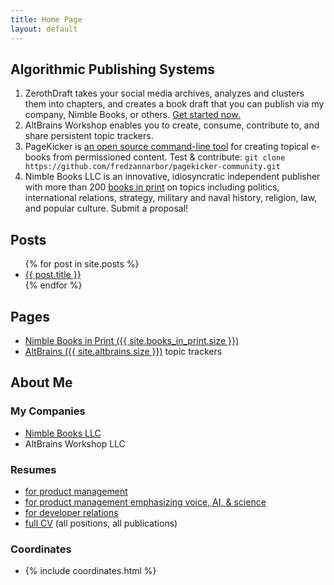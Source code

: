 ```yaml
---
title: Home Page
layout: default
---
```


## Algorithmic Publishing Systems

1.  ZerothDraft takes your social media archives, analyzes and clusters them  into chapters, and creates a book draft that you can publish via my company, Nimble Books, or others.  [Get started now.](zerothdraft/getting_archives.html)
2.  AltBrains Workshop enables you to create, consume, contribute to, and share persistent topic trackers.
3.  PageKicker is [an open source command-line tool](https://github.com/fredzannarbor/pagekicker-community) for creating topical e-books from permissioned content. Test & contribute: `git clone https://github.com/fredzannarbor/pagekicker-community.git`
4.  Nimble Books LLC is an innovative, idiosyncratic independent publisher with more than 200 [books in print](books.html) on topics including politics, international relations, strategy, military and naval history, religion, law, and popular culture.  Submit a proposal!

## Posts

<ul>
  {% for post in site.posts %}
    <li>
      <a href="{{ post.url | relative_url }}">{{ post.title }}</a>
    </li>
  {% endfor %}
</ul>

## Pages

- [Nimble Books in Print ({{ site.books_in_print.size }}) ](books.html) 
- [AltBrains ({{ site.altbrains.size }})](altbrains.html) topic trackers

## About Me

### My Companies

- [Nimble Books LLC](nimble/about_nimble.html)
- AltBrains Workshop LLC

### Resumes
- [for product management](resumes/product_manager_goal.html)
- [for product management emphasizing voice, AI, & science](resumes/voice_product_management_resume.html)
- [for developer relations](resumes/developer_rx_resume.html)
- [full CV](resumes/cv-full.html) (all positions, all publications)

### Coordinates
- {% include coordinates.html %}
